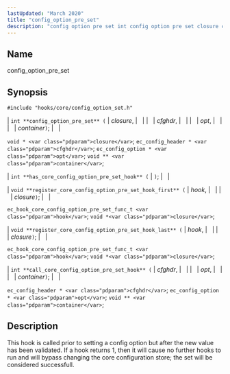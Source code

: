 ```yaml
---
lastUpdated: "March 2020"
title: "config_option_pre_set"
description: "config option pre set int config option pre set closure cfghdr opt container void closure ec config header cfghdr ec config option opt void container int has core config option pre set hook void register core config option pre set hook first hook closure ec hook core config option pre..."
---
```


<a name="hooks.core.config_option_pre_set"></a> 
## Name

config_option_pre_set

## Synopsis

`#include "hooks/core/config_option_set.h"`

| `int **config_option_pre_set** (` | <var class="pdparam">closure</var>, |   |
|   | <var class="pdparam">cfghdr</var>, |   |
|   | <var class="pdparam">opt</var>, |   |
|   | <var class="pdparam">container</var>`)`; |   |

`void * <var class="pdparam">closure</var>`;
`ec_config_header * <var class="pdparam">cfghdr</var>`;
`ec_config_option * <var class="pdparam">opt</var>`;
`void ** <var class="pdparam">container</var>`;

| `int **has_core_config_option_pre_set_hook** (` | `)`; |   |

| `void **register_core_config_option_pre_set_hook_first** (` | <var class="pdparam">hook</var>, |   |
|   | <var class="pdparam">closure</var>`)`; |   |

`ec_hook_core_config_option_pre_set_func_t <var class="pdparam">hook</var>`;
`void *<var class="pdparam">closure</var>`;

| `void **register_core_config_option_pre_set_hook_last** (` | <var class="pdparam">hook</var>, |   |
|   | <var class="pdparam">closure</var>`)`; |   |

`ec_hook_core_config_option_pre_set_func_t <var class="pdparam">hook</var>`;
`void *<var class="pdparam">closure</var>`;

| `int **call_core_config_option_pre_set_hook** (` | <var class="pdparam">cfghdr</var>, |   |
|   | <var class="pdparam">opt</var>, |   |
|   | <var class="pdparam">container</var>`)`; |   |

`ec_config_header * <var class="pdparam">cfghdr</var>`;
`ec_config_option * <var class="pdparam">opt</var>`;
`void ** <var class="pdparam">container</var>`;<a name="idp45426880"></a> 
## Description

This hook is called prior to setting a config option but after the new value has been validated. If a hook returns 1, then it will cause no further hooks to run and will bypass changing the core configuration store; the set will be considered successfull.